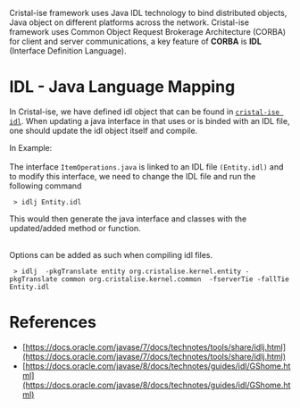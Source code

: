 Cristal-ise framework uses Java IDL technology to bind distributed objects, Java object on different platforms across the network. Cristal-ise framework uses Common Object Request Brokerage Architecture (CORBA) for client and server communications, a key feature of **CORBA** is **IDL** (Interface Definition Language).

# IDL - Java Language Mapping

In Cristal-ise, we have defined idl object that can be found in [`cristal-ise idl`](https://github.com/cristal-ise/cristal-ise/tree/develop/idl/src/main/idl). When updating a java interface in that uses or is binded
with an IDL file, one should update the idl object itself and compile. <br/>

In Example:  <br/> <br/>
The interface `ItemOperations.java` is linked to an IDL file `(Entity.idl)` and to modify this interface, we need to change the IDL file and run the following command  <br/>

```
 > idlj Entity.idl
```

This would then generate the java interface and classes with the updated/added method or function. <br/> <br/>

Options can be added as such when compiling idl files. <br/>

```
 > idlj  -pkgTranslate entity org.cristalise.kernel.entity -pkgTranslate common org.cristalise.kernel.common  -fserverTie -fallTie Entity.idl
```

# References
- [https://docs.oracle.com/javase/7/docs/technotes/tools/share/idlj.html](https://docs.oracle.com/javase/7/docs/technotes/tools/share/idlj.html)
- [https://docs.oracle.com/javase/8/docs/technotes/guides/idl/GShome.html](https://docs.oracle.com/javase/8/docs/technotes/guides/idl/GShome.html)
